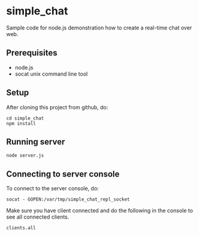 # simple_chat

Sample code for node.js demonstration how to create a real-time chat over web.

## Prerequisites

* node.js
* socat unix command line tool

## Setup
After cloning this project from github, do:

```
cd simple_chat
npm install
```

## Running server

```
node server.js
```

## Connecting to server console
To connect to the server console, do:

```
socat - GOPEN:/var/tmp/simple_chat_repl_socket
```

Make sure you have client connected and do the following in the
console to see all connected clients.

```
clients.all
```
